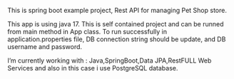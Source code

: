 This is spring boot example project, Rest API for managing Pet Shop store.

This app is using java 17. This is self contained project and can be runned from main method in App class. To run successfully in application.properties file, DB connection string should be update, and DB username and password. 

I’m currently working with : Java,SpringBoot,Data JPA,RestFULL Web Services and also in this case i use PostgreSQL database.

